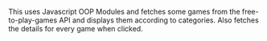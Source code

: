 This uses Javascript OOP Modules and fetches some games from the free-to-play-games API and displays them according to categories. Also fetches the details for every game when clicked.
